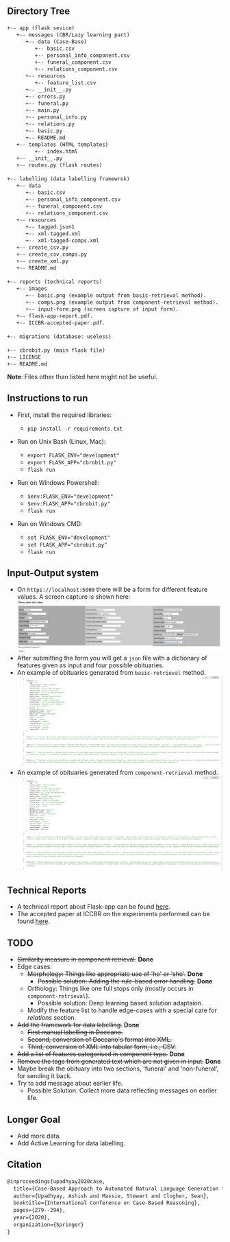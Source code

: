 ## Directory Tree
```
+-- app (flask sevice)
   +-- messages (CBR/Lazy learning part)
      +-- data (Case-Base)
         +-- basic.csv
         +-- personal_info_component.csv
         +-- funeral_component.csv
         +-- relations_component.csv
      +-- resources 
         +-- feature_list.csv 
      +-- __init__.py
      +-- errors.py
      +-- funeral.py
      +-- main.py
      +-- personal_info.py
      +-- relations.py
      +-- basic.py
      +-- README.md
   +-- templates (HTML templates)
         +-- index.html
   +-- __init__.py
   +-- routes.py (flask routes)

+-- labelling (data labelling framewrok)
   +-- data
      +-- basic.csv
      +-- personal_info_component.csv
      +-- funeral_component.csv
      +-- relations_component.csv
   +-- resources
      +-- tagged.json1
      +-- xml-tagged.xml
      +-- xml-tagged-comps.xml
   +-- create_csv.py
   +-- create_csv_comps.py
   +-- create_xml.py
   +-- README.md

+-- reports (technical reports)
   +-- images
      +-- basic.png (example output from basic-retrieval method).
      +-- comps.png (example output from component-retrieval method).
      +-- input-form.png (screen capture of input form).
   +-- flask-app-report.pdf.
   +-- ICCBR-accepted-paper.pdf.

+-- migrations (database: useless)

+-- cbrobit.py (main flask file)
+-- LICENSE
+-- README.md
```
**Note**: Files other than listed here might not be useful.

## Instructions to run
- First, install the required libraries:
   - `pip install -r requirements.txt`

- Run on Unix Bash (Linux, Mac):
    - ```export FLASK_ENV="development"```
    - ```export FLASK_APP="cbrobit.py"```
    - ```flask run```

- Run on Windows Powershell:
    - ```$env:FLASK_ENV="development"```
    - ```$env:FLASK_APP="cbrobit.py"```
    - ```flask run```

- Run on Windows CMD:
    - ```set FLASK_ENV="development"```
    - ```set FLASK_APP="cbrobit.py"```
    - ```flask run```

## Input-Output system
- On `https://localhost:5000` there will be a form for different feature values. A screen capture is shown here:
![Basic Retrieval](/reports/images/input-form.png)
- After submitting the form you will get a `json` file with a dictionary of features given as input and four possible obituaries.
- An example of obituaries generated from `basic-retrieval` method.
![Basic Retrieval](/reports/images/basic-out.png)
- An example of obituaries generated from `component-retrieval` method.
![Component Retrieval](/reports/images/comp-out.png)

## Technical Reports
- A technical report about Flask-app can be found [here](/reports/flask-app-report.pdf).
- The accepted paper at ICCBR on the experiments performed can be found [here](/reports/ICCBR-accepted-paper.pdf).

## TODO
- ~~Similarity measure in component retrieval.~~ **Done**
- Edge cases:
   - ~~Morphology: Things like appropriate use of 'he' or 'she'.~~ **Done**
      - ~~Possible solution: Adding the rule-based error handling.~~ **Done**
   - Orthology: Things like one full stops only (mostly occurs in `component-retrieval`).
      - Possible solution: Deep learning based solution adaptaion.
      <!-- - Ongoing deep learning framework, but is not feasible yet -->
   - Modify the feature list to handle edge-cases with a special care for _relations_ section.
- ~~Add the framework for data labelling.~~ **Done**
   - ~~First manual labelling in Doccano.~~
   - ~~Second, conversion of Doccano's format into XML.~~
   - ~~Third, conversion of XML into tabular form, i.e., CSV.~~
   <!-- - **Imp.**: Right now automated conversion of  is only supported for `basic-retrieval` method. -->
- ~~Add a list of features categorised in component type.~~ **Done**
- ~~Remove the tags from generated text which are not given in input.~~ **Done**
- Maybe break the obituary into two sections, 'funeral' and 'non-funeral', for sending it back.
- Try to add message about earlier life.
   - Possible Solution: Collect more data reflecting messages on earlier life.

## Longer Goal
- Add more data.
- Add Active Learning for data labelling.

## Citation

```latex
@inproceedings{upadhyay2020case,
  title={Case-Based Approach to Automated Natural Language Generation for Obituaries},
  author={Upadhyay, Ashish and Massie, Stewart and Clogher, Sean},
  booktitle={International Conference on Case-Based Reasoning},
  pages={279--294},
  year={2020},
  organization={Springer}
}
```
